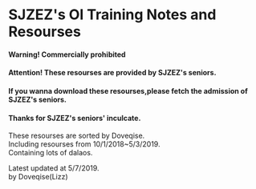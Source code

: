 # SJZEZ's OI Training Notes and Resourses  
#### Warning! Commercially prohibited  
#### Attention! These resourses are provided by SJZEZ's seniors.  
#### If you wanna download these resourses,please fetch the admission of SJZEZ's seniors.  
#### Thanks for SJZEZ's seniors' inculcate.  

These resourses are sorted by Doveqise.  
Including resourses from 10/1/2018~5/3/2019.  
Containing lots of dalaos.  

Latest updated at 5/7/2019.  
by Doveqise(Lizz)  
